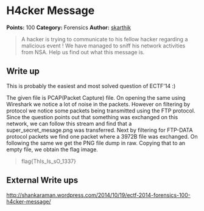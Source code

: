 # H4cker Message
**Points:** 100
**Category:** Forensics
**Author:** [skarthik](https://github.com/karthiksenthil)
> A hacker is trying to communicate to his fellow hacker regarding a malicious event ! We have managed to sniff his network activities from NSA.
> Help us find out what this message is.


## Write up
This is probably the easiest and most solved question of ECTF'14 :)

The given file is PCAP(Packet Capture) file. On opening the same using Wireshark we notice a lot of noise in the packets. However on filtering by protocol we notice some packets being transmitted using the FTP protocol. Since the question points out that something was exchanged on this network, we can follow this stream and find that a super_secret_mesage.png was transferred. Next by filtering for FTP-DATA protocol packets we find one packet where a 3972B file was exchanged. On following the same we get the PNG file dump in raw. Copying that to an empty file, we obtain the flag image.  

> flag{ThIs_Is_sO_1337}

## External Write ups
http://shankaraman.wordpress.com/2014/10/19/ectf-2014-forensics-100-h4cker-message/
